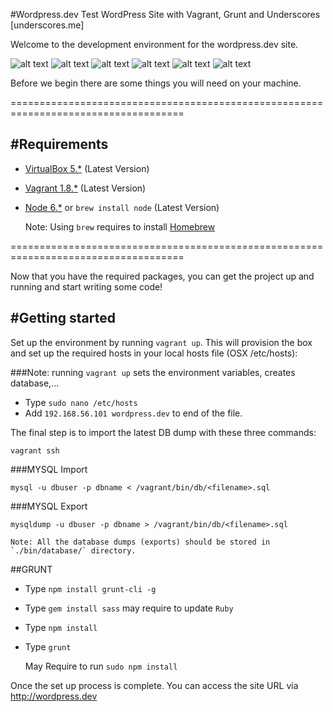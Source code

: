#Wordpress.dev Test WordPress Site with Vagrant, Grunt and Underscores [underscores.me]

Welcome to the development environment for the wordpress.dev site.

![alt text](https://s.w.org/style/images/wp-header-logo-2x.png?1, "Wordpress")
![alt text](http://gruntjs.com/img/grunt-logo.svg, "Grunt")
![alt text](, "")
![alt text](, "")
![alt text](, "")
![alt text](, "")

Before we begin there are some things you will need on your machine.

====================================================================================

#Requirements
------------------------------------------------------------------------------------
- [VirtualBox 5.*](https://www.virtualbox.org/wiki/Downloads) (Latest Version)
- [Vagrant 1.8.*](https://www.vagrantup.com/downloads.html) (Latest Version)
- [Node 6.*](https://nodejs.org/en/) or `brew install node` (Latest Version)

    Note: Using `brew` requires to install [Homebrew](http://brew.sh/)

====================================================================================

Now that you have the required packages, you can get the project up and running and
start writing some code!

#Getting started
------------------------------------------------------------------------------------
Set up the environment by running `vagrant up`. This will provision the box and set
up the required hosts in your local hosts file (OSX /etc/hosts):

###Note: running `vagrant up` sets the environment variables, creates database,...

- Type `sudo nano /etc/hosts`
- Add ``` 192.168.56.101 wordpress.dev ``` to end of the file.

The final step is to import the latest DB dump with these three commands:

`vagrant ssh`

###MYSQL Import

`mysql -u dbuser -p dbname < /vagrant/bin/db/<filename>.sql`

###MYSQL Export

`mysqldump -u dbuser -p dbname > /vagrant/bin/db/<filename>.sql`

    Note: All the database dumps (exports) should be stored in `./bin/database/` directory.

##GRUNT

- Type `npm install grunt-cli -g`
- Type `gem install sass` may require to update `Ruby`
- Type `npm install`
- Type `grunt`

    May Require to run `sudo npm install`

Once the set up process is complete. You can access the site URL via http://wordpress.dev
